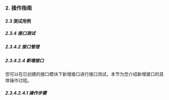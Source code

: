 ### 2. 操作指南

#### 2.3 测试用例

##### 2.3.4 接口测试

##### 2.3.4.2 接口管理

##### 2.3.4.2.4 新增接口

您可以在已创建的接口模块下新增接口进行接口测试，本节为您介绍新增接口的具体操作过程。

##### 2.3.4.2.4.1 操作步骤

